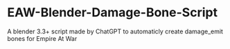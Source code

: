 # EAW-Blender-Damage-Bone-Script
A blender 3.3+ script made by ChatGPT to automaticly create damage_emit bones for Empire At War
